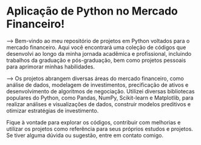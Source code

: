 # Aplicação de Python no Mercado Financeiro!

--> Bem-vindo ao meu repositório de projetos em Python voltados para o mercado financeiro. Aqui você encontrará uma coleção de códigos que desenvolvi ao longo da minha jornada acadêmica e profissional, incluindo trabalhos da graduação e pós-graduação, bem como projetos pessoais para aprimorar minhas habilidades.

--> Os projetos abrangem diversas áreas do mercado financeiro, como análise de dados, modelagem de investimentos, precificação de ativos e desenvolvimento de algoritmos de negociação. Utilizei diversas bibliotecas populares do Python, como Pandas, NumPy, Scikit-learn e Matplotlib, para realizar análises e visualizações de dados, construir modelos preditivos e otimizar estratégias de investimento.

Fique à vontade para explorar os códigos, contribuir com melhorias e utilizar os projetos como referência para seus próprios estudos e projetos. Se tiver alguma dúvida ou sugestão, entre em contato comigo.
